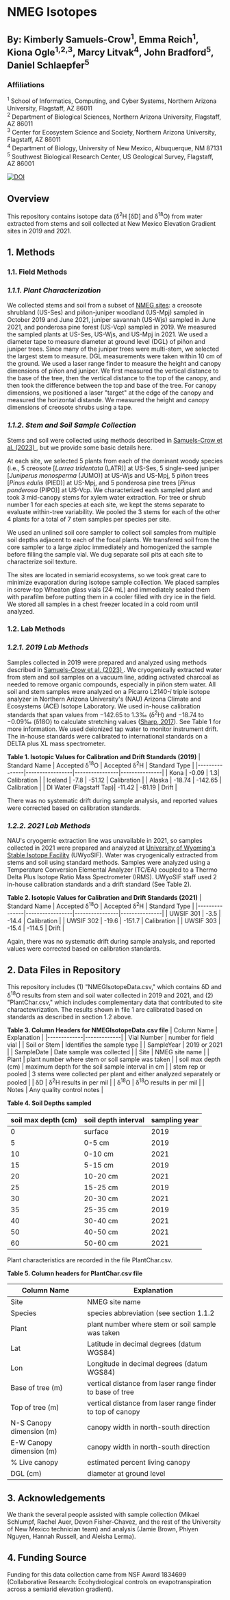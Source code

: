 # NMEG Isotopes
## By: Kimberly Samuels-Crow<sup>1</sup>, Emma Reich<sup>1</sup>, Kiona Ogle<sup>1,2,3</sup>, Marcy Litvak<sup>4</sup>, John Bradford<sup>5</sup>, Daniel Schlaepfer<sup>5</sup>

### Affiliations

<sup>1</sup> School of Informatics, Computing, and Cyber Systems, Northern Arizona University, Flagstaff, AZ 86011 <br/>
<sup>2</sup> Department of Biological Sciences, Northern Arizona University, Flagstaff, AZ 86011 <br/>
<sup>3</sup> Center for Ecosystem Science and Society, Northern Arizona University, Flagstaff, AZ 86011 <br/>
<sup>4</sup> Department of Biology, University of New Mexico, Albuquerque, NM 87131 <br/>
<sup>5</sup> Southwest Biological Research Center, US Geological Survey, Flagstaff, AZ 86001 <br/>

[![DOI](https://zenodo.org/badge/790395069.svg)](https://zenodo.org/doi/10.5281/zenodo.11100049)

## Overview

This repository contains isotope data (δ<sup>2</sup>H [δD] and δ<sup>18</sup>O) from water extracted from stems and soil collected at New Mexico Elevation Gradient sites in 2019 and 2021.

## 1. Methods

### 1.1. Field Methods 

### *1.1.1. Plant Characterization*

We collected stems and soil from a subset of [NMEG sites](https://www.litvaklab.org/new-mexico-elevation-gradient.html): a creosote shrubland (US-Ses) and piñon-juniper woodland (US-Mpj) sampled in October 2019 and June 2021, juniper savannah (US-Wjs) sampled in June 2021, and ponderosa pine forest (US-Vcp) sampled in 2019. We measured the sampled plants at US-Ses, US-Wjs, and US-Mpj in 2021. We used a diameter tape to measure diameter at ground level (DGL) of piñon and juniper trees. Since many of the juniper trees were multi-stem, we selected the largest stem to measure. DGL measurements were taken within 10 cm of the ground. We used a laser range finder to measure the height and canopy dimensions of piñon and juniper. We first measured the vertical distance to the base of the tree, then the vertical distance to the top of the canopy, and then took the difference between the top and base of the tree. For canopy dimensions, we positioned a laser "target" at the edge of the canopy and measured the horizontal distande. We measured the height and canopy dimensions of creosote shrubs using a tape.

### *1.1.2. Stem and Soil Sample Collection*

Stems and soil were collected using methods described in [Samuels-Crow et al. (2023) ](https://www.frontiersin.org/articles/10.3389/ffgc.2023.1116786/full), but we provide some basic details here. 

At each site, we selected 5 plants from each of the dominant woody species (i.e., 5 creosote [*Larrea tridentata* (LATR)] at US-Ses, 5 single-seed juniper [*Juniperus monosperma* (JUMO)] at US-Wjs and US-Mpj, 5 piñon trees [*Pinus edulis* (PIED)] at US-Mpj, and 5 ponderosa pine trees [*Pinus ponderosa* (PIPO)] at US-Vcp. We characterized each sampled plant and took 3 mid-canopy stems for xylem water extraction. For tree or shrub number 1 for each species at each site, we kept the stems separate to evaluate within-tree variability. We pooled the 3 stems for each of the other 4 plants for a total of 7 stem samples per species per site.

We used an unlined soil core sampler to collect soil samples from multiple soil depths adjacent to each of the focal plants. We transfered soil from the core sampler to a large ziploc immediately and homogenized the sample before filling the sample vial. We dug separate soil pits at each site to characterize soil texture.

The sites are located in semiarid ecosystems, so we took great care to minimize evaporation during isotope sample collection. We placed samples in screw-top Wheaton glass vials (24-mL) and immediately sealed them with parafilm before putting them in a cooler filled with dry ice in the field. We stored all samples in a chest freezer located in a cold room until analyzed. 

### 1.2. Lab Methods

### *1.2.1. 2019 Lab Methods*

Samples collected in 2019 were prepared and analyzed using methods described in [Samuels-Crow et al. (2023) ](https://www.frontiersin.org/articles/10.3389/ffgc.2023.1116786/full). We cryogenically extracted water from stem and soil samples on a vacuum line, adding activated charcoal as needed to remove organic compounds, especially in piñon stem water. All soil and stem samples were analyzed on a Picarro L2140-*i* triple isotope analyzer in Northern Arizona University's (NAU) Arizona Climate and Ecosystems (ACE) Isotope Laboratory. We used in-house calibration standards that span values from −142.65 to 1.3‰ (δ<sup>2</sup>H) and −18.74 to −0.09‰ (δ18O) to calculate stretching values ([Sharp, 2017](https://digitalrepository.unm.edu/unm_oer/1/)). See Table 1 for more information. We used deionized tap water to monitor instrument drift. The in-house standards were calibrated to international standards on a DELTA plus XL mass spectrometer.

**Table 1. Isotopic Values for Calibration and Drift Standards (2019)**
| Standard Name | Accepted δ<sup>18</sup>O | Accepted δ<sup>2</sup>H | Standard Type |
|---------------|-----------------|----------------|---------------|
| Kona | -0.09 | 1.3| Calibration |
| Iceland | -7.8 | -51.12 | Calibration |
| Alaska | -18.74 | -142.65 | Calibration |
| DI Water (Flagstaff Tap)| -11.42 | -81.19 | Drift |

There was no systematic drift during sample analysis, and reported values were corrected based on calibration standards.

### *1.2.2. 2021 Lab Methods*

NAU's cryogemic extraction line was unavailable in 2021, so samples collected in 2021 were prepared and analyzed at [University of Wyoming's Stable Isotope Facility](https://www.uwyo.edu/sif/index.html) (UWyoSIF). Water was cryogenically extracted from stems and soil using standard methods. Samples were analyzed using a Temperature Conversion Elemental Analyzer (TC/EA) coupled to a Thermo Delta Plus Isotope Ratio Mass Spectrometer (IRMS). UWyoSIF staff used 2 in-house calibration standards and a drift standard (See Table 2).

**Table 2. Isotopic Values for Calibration and Drift Standards (2021)**
| Standard Name | Accepted δ<sup>18</sup>O | Accepted δ<sup>2</sup>H | Standard Type |
|---------------|-----------------|----------------|---------------|
| UWSIF 301 | -3.5 | -14.4 | Calibration |
| UWSIF 302 | -19.6 | -151.7 | Calibration |
| UWSIF 303 | -15.4 | -114.5 | Drift |

Again, there was no systematic drift during sample analysis, and reported values were corrected based on calibration standards.

## 2. Data Files in Repository

This repository includes (1) "NMEGIsotopeData.csv," which contains δD and δ<sup>18</sup>O results from stem and soil water collected in 2019 and 2021, and (2) "PlantChar.csv," which includes complementary data that contributed to site charactewrization. The results shown in file 1 are calibrated based on standards as described in section 1.2 above.

**Table 3. Column Headers for NMEGIsotopeData.csv file**
| Column Name | Explanation |
|-------------|-------------|
| Vial Number | number for field vial |
| Soil or Stem | Identifies the sample type |
| SampleYear | 2019 or 2021 |
| SampleDate | Date sample was collected |
| Site | NMEG site name |
| Plant | plant number where stem or soil sample was taken |
| soil max depth (cm) | maximum depth for the soil sample interval in cm |
| stem rep or pooled | 3 stems were collected per plant and either analyzed separately or pooled |
| δD | δ<sup>2</sup>H results in per mil |
| δ<sup>18</sup>O | δ<sup>18</sup>O results in per mil |
| Notes | Any quality control notes |

**Table 4. Soil Depths sampled**

| soil max depth (cm) | soil depth interval | sampling year
|---------------------|--------------------------|----------|
| 0 | surface | 2019 |
| 5 | 0-5 cm | 2019 |
| 10 | 0-10 cm | 2021 |
| 15 | 5-15 cm | 2019 |
| 20 | 10-20 cm | 2021 |
| 25 | 15-25 cm | 2019 |
| 30 | 20-30 cm | 2021 |
| 35 | 25-35 cm | 2019 |
| 40 | 30-40 cm | 2021 |
| 50 | 40-50 cm | 2021 |
| 60 | 50-60 cm | 2021 |

Plant characteristics are recorded in the file PlantChar.csv.

**Table 5. Column headers for PlantChar.csv file**

| Column Name | Explanation |
|-------------|-------------|
| Site | NMEG site name |
| Species | species abbreviation (see section 1.1.2 |
| Plant | plant number where stem or soil sample was taken |
| Lat | Latitude in decimal degrees (datum WGS84) |
| Lon | Longitude in decimal degrees (datum WGS84) |
| Base of tree (m) | vertical distance from laser range finder to base of tree |
| Top of tree (m) | vertical distance from laser range finder to top of canopy |
| N-S Canopy dimension (m) | canopy width in north-south direction |
| E-W Canopy dimension (m) | canopy width in north-south direction |
| % Live canopy | estimated percent living canopy |
| DGL (cm) | diameter at ground level |

## 3. Acknowledgements

We thank the several people assisted with sample collection (Mikael Schlumpf, Rachel Auer, Devon Fisher-Chavez, and the rest of the University of New Mexico technician team) and analysis (Jamie Brown, Phiyen Nguyen, Hannah Russell, and Aleisha Lerma). 

## 4. Funding Source

Funding for this data collection came from NSF Award 1834699 (Collaborative Research: Ecohydrological controls on evapotranspiration across a semiarid elevation gradient).
